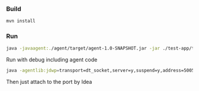 ### Build

```bash
mvn install
```


### Run

```bash
java -javaagent:./agent/target/agent-1.0-SNAPSHOT.jar -jar ./test-app/target/test-app-1.0-SNAPSHOT.jar
```


Run with debug including agent code

```bash
java -agentlib:jdwp=transport=dt_socket,server=y,suspend=y,address=5005 -javaagent:./agent/target/agent-1.0-SNAPSHOT.jar -jar ./test-app/target/test-app-1.0-SNAPSHOT.jar
```

Then just attach to the port by Idea